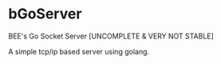 bGoServer
=========

BEE's Go Socket Server [UNCOMPLETE & VERY NOT STABLE]

A simple tcp/ip based server using golang.
